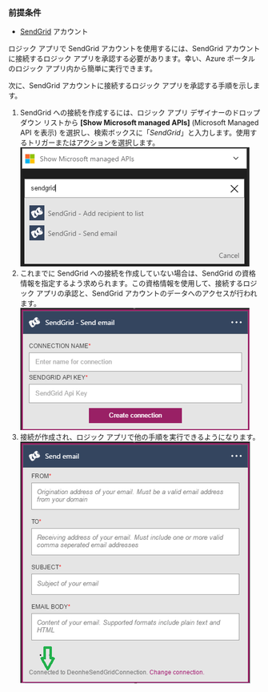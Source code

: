 ### 前提条件
* [SendGrid](https://www.SendGrid.com/) アカウント 

ロジック アプリで SendGrid アカウントを使用するには、SendGrid アカウントに接続するロジック アプリを承認する必要があります。幸い、Azure ポータルのロジック アプリ内から簡単に実行できます。

次に、SendGrid アカウントに接続するロジック アプリを承認する手順を示します。

1. SendGrid への接続を作成するには、ロジック アプリ デザイナーのドロップダウン リストから **[Show Microsoft managed APIs]** (Microsoft Managed API を表示) を選択し、検索ボックスに「*SendGrid*」と入力します。使用するトリガーまたはアクションを選択します。 ![SendGrid 手順 1](./media/connectors-create-api-sendgrid/sendgrid-1.png)
2. これまでに SendGrid への接続を作成していない場合は、SendGrid の資格情報を指定するよう求められます。この資格情報を使用して、接続するロジック アプリの承認と、SendGrid アカウントのデータへのアクセスが行われます。 ![SendGrid 手順 2](./media/connectors-create-api-sendgrid/sendgrid-2.png)
3. 接続が作成され、ロジック アプリで他の手順を実行できるようになります。 ![SendGrid 手順 3](./media/connectors-create-api-sendgrid/sendgrid-3.png)   

